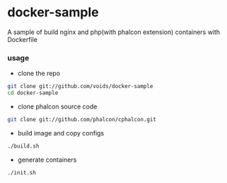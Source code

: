 # docker-sample
A sample of build nginx and php(with phalcon extension) containers with Dockerfile

### usage
- clone the repo

```bash
git clone git://github.com/voids/docker-sample
cd docker-sample
```
- clone phalcon source code

```bash
git clone git://github.com/phalcon/cphalcon.git
```

- build image and copy configs

```bash
./build.sh
```

- generate containers

```bash
./init.sh
```
